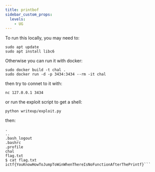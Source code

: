 ```yaml
---
title: printbof
sidebar_custom_props:
  levels:
    - UG
---
```


To run this locally, you may need to:

    sudo apt update
    sudo apt install libc6

Otherwise you can run it with docker:

    sudo docker build -t chal .
    sudo docker run -d -p 3434:3434 --rm -it chal

then try to connet to it with:

    nc 127.0.0.1 3434

or run the exploit script to get a shell:

    python writeup/exploit.py

then:

```$ ls -a
.
..
.bash_logout
.bashrc
.profile
chal
flag.txt
$ cat flag.txt
ictf{YouKnowHowToJumpToWinWhenThereIsNoFunctionAfterThePrintf}```
